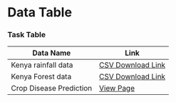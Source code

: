 # Data Table

### Task Table

| Data Name | Link |
|-|-|
|Kenya rainfall data  |[CSV Download Link](https://github.com/OmdenaAI/omdena-kenya-foodsecurity/blob/main/src/data/kenya-climate-data-1991-2016-rainfallmm.csv)|
|Kenya Forest data |[CSV Download Link](https://github.com/OmdenaAI/omdena-kenya-foodsecurity/blob/main/src/data/kenya-forest-area-1990-to-2010.csv)|
|Crop Disease Prediction |[View Page]()|